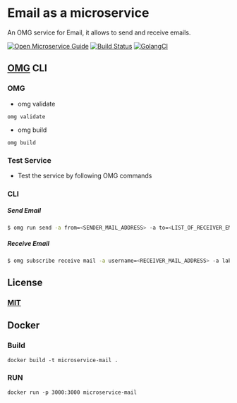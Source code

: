 # Email as a microservice
An OMG service for Email, it allows to send and receive emails.

[![Open Microservice Guide](https://img.shields.io/badge/OMG-enabled-brightgreen.svg?style=for-the-badge)](https://microservice.guide)
[![Build Status](https://travis-ci.com/heaptracetechnology/microservice-mail.svg?branch=master)](https://travis-ci.com/heaptracetechnology/microservice-mail)
[![GolangCI](https://golangci.com/badges/github.com/golangci/golangci-web.svg)](https://golangci.com)


## [OMG](hhttps://microservice.guide) CLI

### OMG

* omg validate
```
omg validate
```
* omg build
```
omg build
```
### Test Service

* Test the service by following OMG commands

### CLI

##### Send Email
```sh
$ omg run send -a from=<SENDER_MAIL_ADDRESS> -a to=<LIST_OF_RECEIVER_EMAIL_ADDRESS> -a subject=<EMAIL_SUBJECT> -a message=<EMAIL_MESSAGE_BODY> -e SMTP_HOST=<smtp.example.com> -e SMTP_PORT="465" -e PASSWORD=<APP_PASSWORD_FROM_SENDER_ACCOUNT>


```
##### Receive Email
```sh
$ omg subscribe receive mail -a username=<RECEIVER_MAIL_ADDRESS> -a label=<MAILBOX_LABEL> -e PASSWORD=<RECEIVER_ACCOUNT_PASSWORD> -e IMAP_HOST=<imap.example.com> -e IMAP_PORT="993"
```
## License
### [MIT](https://choosealicense.com/licenses/mit/)

## Docker
### Build
```
docker build -t microservice-mail .
```
### RUN
```
docker run -p 3000:3000 microservice-mail
```
